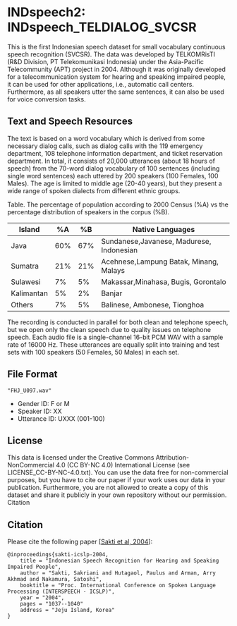 # INDspeech2: INDspeech_TELDIALOG_SVCSR

This is the first Indonesian speech dataset for small vocabulary continuous speech recognition (SVCSR). The data was developed by TELKOMRisTI (R&D Division, PT Telekomunikasi Indonesia) under the Asia-Pacific Telecommunity (APT) project in 2004. Although it was originally developed for a telecommunication system for hearing and speaking impaired people, it can be used for other applications, i.e., automatic call centers. Furthermore, as all speakers utter the same sentences, it can also be used for voice conversion tasks. 

## Text and Speech Resources

The text is based on a word vocabulary which is derived from some necessary dialog calls, such as dialog calls with the 119 emergency department, 108 telephone information department, and ticket reservation department. In total, it consists of 20,000 utterances (about 18 hours of speech) from the 70-word dialog vocabulary of 100 sentences (including single word sentences) each uttered by 200 speakers (100 Females, 100 Males). The age is limited to middle age (20-40 years), but they present a wide range of spoken dialects from different ethnic groups.

Table. The percentage of population according to 2000 Census (%A) vs the percentage distribution of speakers in the corpus (%B). 

| Island     |  %A |  %B | Native Languages                         |
| ---------- | --- | --- | ---------------------------------------- |
| Java       | 60% | 67% | Sundanese,Javanese, Madurese, Indonesian |
| Sumatra    | 21% | 21% | Acehnese,Lampung Batak, Minang, Malays   | 
| Sulawesi   |  7% |  5% | Makassar,Minahasa, Bugis, Gorontalo      | 
| Kalimantan |  5% |  2% | Banjar                                   |
| Others     |  7% |  5% | Balinese, Ambonese, Tionghoa             |


The recording is conducted in parallel for both clean and telephone speech, but we open only the clean speech due to quality issues on telephone speech. Each audio file is a single-channel 16-bit PCM WAV with a sample rate of 16000 Hz. These utterances are equally split into training and test sets with 100 speakers (50 Females, 50 Males) in each set.

## File Format

```
"FHJ_U097.wav" 
```

- Gender ID: F or M
- Speaker ID: XX
- Utterance ID: UXXX (001-100) 

## License

This data is licensed under the Creative Commons Attribution-NonCommercial 4.0 (CC BY-NC 4.0) International License (see LICENSE_CC-BY-NC-4.0.txt).
You can use the data free for non-commercial purposes, but you have to cite our paper if your work uses our data in your publication. Furthermore, you are not allowed to create a copy of this dataset and share it publicly in your own repository without our permission.
Citation

## Citation

Please cite the following paper [[Sakti et al, 2004](https://www.isca-speech.org/archive_v0/interspeech_2004/i04_1037.html)]:

```
@inproceedings{sakti-icslp-2004,
    title = "Indonesian Speech Recognition for Hearing and Speaking Impaired People",
    author = "Sakti, Sakriani and Hutagaol, Paulus and Arman, Arry Akhmad and Nakamura, Satoshi",
    booktitle = "Proc. International Conference on Spoken Language Processing (INTERSPEECH - ICSLP)",
    year = "2004",
    pages = "1037--1040"
    address = "Jeju Island, Korea"
}
```
